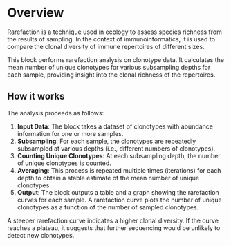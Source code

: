 # Overview

Rarefaction is a technique used in ecology to assess species richness from the results of sampling. In the context of immunoinformatics, it is used to compare the clonal diversity of immune repertoires of different sizes.

This block performs rarefaction analysis on clonotype data. It calculates the mean number of unique clonotypes for various subsampling depths for each sample, providing insight into the clonal richness of the repertoires.

## How it works

The analysis proceeds as follows:

1.  **Input Data**: The block takes a dataset of clonotypes with abundance information for one or more samples.
2.  **Subsampling**: For each sample, the clonotypes are repeatedly subsampled at various depths (i.e., different numbers of clonotypes).
3.  **Counting Unique Clonotypes**: At each subsampling depth, the number of unique clonotypes is counted.
4.  **Averaging**: This process is repeated multiple times (iterations) for each depth to obtain a stable estimate of the mean number of unique clonotypes.
5.  **Output**: The block outputs a table and a graph showing the rarefaction curves for each sample. A rarefaction curve plots the number of unique clonotypes as a function of the number of sampled clonotypes.

A steeper rarefaction curve indicates a higher clonal diversity. If the curve reaches a plateau, it suggests that further sequencing would be unlikely to detect new clonotypes.
